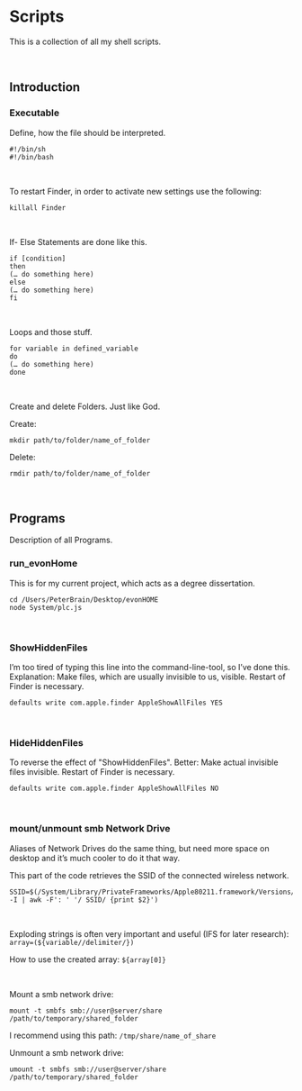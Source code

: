# Scripts
This is a collection of all my shell scripts.

&nbsp;

## Introduction
### Executable
Define, how the file should be interpreted.

```
#!/bin/sh
#!/bin/bash
```
&nbsp;

To restart Finder, in order to activate new settings use the following:

```
killall Finder
```
&nbsp;

If- Else Statements are done like this.

```
if [condition]
then
(… do something here)
else
(… do something here)
fi
```
&nbsp;

Loops and those stuff.

```
for variable in defined_variable
do
(… do something here)
done
```
&nbsp;

Create and delete Folders. Just like God.

Create:
```
mkdir path/to/folder/name_of_folder
```

Delete:
```
rmdir path/to/folder/name_of_folder
```
&nbsp;

## Programs
Description of all Programs.
&nbsp;

### run_evonHome
This is for my current project, which acts as a degree dissertation.

```
cd /Users/PeterBrain/Desktop/evonHOME
node System/plc.js
```
&nbsp;

### ShowHiddenFiles
I’m too tired of typing this line into the command-line-tool, so I’ve done this.
Explanation: Make files, which are usually invisible to us, visible. Restart of Finder is necessary.

```
defaults write com.apple.finder AppleShowAllFiles YES
```
&nbsp;

### HideHiddenFiles
To reverse the effect of "ShowHiddenFiles". Better: Make actual invisible files invisible. Restart of Finder is necessary.

```
defaults write com.apple.finder AppleShowAllFiles NO
```
&nbsp;

### mount/unmount smb Network Drive
Aliases of Network Drives do the same thing, but need more space on desktop and it’s much cooler to do it that way.

This part of the code retrieves the SSID of the connected wireless network.
```
SSID=$(/System/Library/PrivateFrameworks/Apple80211.framework/Versions/Current/Resources/airport -I | awk -F': ' '/ SSID/ {print $2}')
```
&nbsp;

Exploding strings is often very important and useful (IFS for later research): `array=(${variable//delimiter/})`

How to use the created array: `${array[0]}`

&nbsp;

Mount a smb network drive:
```
mount -t smbfs smb://user@server/share /path/to/temporary/shared_folder
```
I recommend using this path: `/tmp/share/name_of_share`
&nbsp;

Unmount a smb network drive:
```
umount -t smbfs smb://user@server/share /path/to/temporary/shared_folder
```